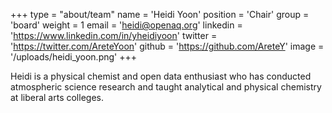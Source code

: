 +++
type = "about/team"
name = 'Heidi Yoon'
position = 'Chair'
group = 'board'
weight = 1
email = 'heidi@openaq.org'
linkedin = 'https://www.linkedin.com/in/yheidiyoon'
twitter = 'https://twitter.com/AreteYoon'
github = 'https://github.com/AreteY'
image = '/uploads/heidi_yoon.png'
+++

Heidi is a physical chemist and open data enthusiast who has conducted atmospheric science research and taught analytical and physical chemistry at liberal arts colleges. 